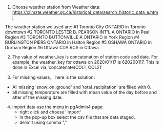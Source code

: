 1. Choose weather station from Weather data: https://climate.weather.gc.ca/historical_data/search_historic_data_e.html

The weather station we used are:
#1 Toronto City ONTARIO                            in Toronto downtown
#2 TORONTO LESTER B. PEARSON INT'L A ONTARIO       in Peel Region
#3 TORONTO BUTTONVILLE A ONTARIO                   in York Region
#4 BURLINGTON PIERS ONTARIO                        in Halton Region
#5 OSHAWA ONTARIO                                  in Durham Region
#6 Ottawa CDA RCS                                  in Ottawa

2. The value of weather_key is concatenation of station code and date. For example, the weather_key for ottawa on 2020/01/17 is 620200117.
This is done in Excel via 'concatenate(COL1, COL2)'

3. For missing values， here is the solution:
- All missing 'snow_on_ground' and 'total_recipitation' are filled with 0.
- all missing temperature are filled with mean value of the day before and after of the missing date.
 
4. import data use the menu in pgAdmin4 page: 
   - right click and choose 'import'
   - in the pop-up box select the csv file that are data staged.
   - delimit using comma ","
   


